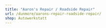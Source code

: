 ```yaml
---
title: "Aaron's Repair / Roadside Repair"
url: /dunmore/aarons-repair-roadside-repair/
shop: Autowerkstatt
---
```

